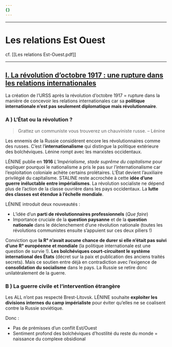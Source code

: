 ```yaml
---
{}
---
```

***
# Les relations Est Ouest
cf. [[Les relations Est-Ouest.pdf]]
***
## <u>I. La révolution d’octobre 1917 : une rupture dans les relations internationales</u>

La création de l’URSS après la révolution d’octobre 1917 = rupture dans la manière de concevoir les relations internationales car sa **politique internationale n’est pas seulement diplomatique mais révolutionnaire**. 
### A ) L’État ou la révolution ? 

> Grattez un communiste vous trouverez un chauviniste russe. – Lénine 

Les ennemis de la Russie considèrent encore les révolutionnaires comme des russes. C’est l’**internationalisme** qui distingue la politique extérieure des bolchéviques. Lénine rompt avec les marxistes occidentaux. 

LÉNINE publie en **1916** *L’Impérialisme, stade suprême du capitalisme* pour expliquer pourquoi le nationalisme a pris le pas sur l’internationalisme car l’exploitation coloniale achète certains prolétaires. L’État devient l’auxiliaire privilégié du capitalisme. STALINE reste accrochée à cette **idée d’une guerre inéluctable entre impérialismes**. La révolution socialiste ne dépend plus de l’action de la classe ouvrière dans les pays occidentaux. La **lutte des classes est étendue à l’échelle mondiale**. 

LÉNINE introduit deux nouveautés : 
- L’idée d’un **parti de révolutionnaires professionnels** (*Que faire*)
- Importance cruciale de la **question paysanne** et de la **question nationale** dans le déclenchement d’une révolution nationale (toutes les révolutions communistes ensuite s’appuient sur ces deux piliers !)

Conviction que **la R° n’avait aucune chance de durer si elle n’était pas suivi d’une R° européenne et mondiale** (la politique internationale est une question de survie !). **Les bolchéviques court-circuitent le système international des États** (décret sur la paix et publication des anciens traités secrets). Mais ce soutien entre déjà en contradiction avec l’exigence de **consolidation du socialisme** dans le pays. La Russie se retire donc unilatéralement de la guerre. 

### B ) La guerre civile et l’intervention étrangère 

Les ALL n’ont pas respecté Brest-Litovsk. LÉNINE souhaite **exploiter les divisions internes du camp impérialiste** pour éviter qu’elles ne se coalisent contre la Russie soviétique. 

Donc : 
- Pas de prémisses d’un conflit Est/Ouest 
- Sentiment profond des bolchéviques d’hostilité du reste du monde = naissance du complexe obsidional 
